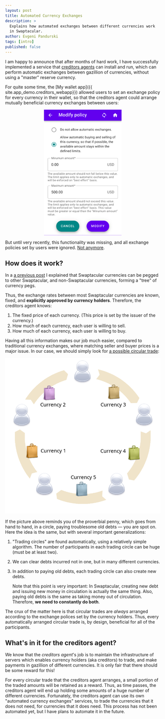 ```yaml
---
layout: post
title: Automated Currency Exchanges
description: >
  Explains how automated exchanges between different currencies work
  in Swaptacular.
author: Evgeni Pandurski
tags: [intro]
published: false
---
```


I am happy to announce that after months of hard work, I have
successfully implemented a service that [creditors agents](/overview/)
can install and run, which can perform automatic exchanges between
gazillion of currencies, without using a "master" reserve currency.

For quite some time, the [My wallet app]({{
site.app_demo.creditors_webapp}}) allowed users to set an exchange
policy for every currency in their wallet, so that the creditors agent
could arrange mutually beneficial currency exchanges between users:

<!--more-->

<div class="message" id="peg-tree">
  <img src="/images/modify-exchange-policy.png"
       style="display: block; width: 50%; margin: auto"
       alt="Modify exchange policy dialog"
       >
</div>

But until very recently, this functionality was missing, and all
exchange policies set by users were ignored. [Not
anymore](https://github.com/swaptacular/swpt_trade).

## How does it work?

In a [a previous post](/2022/07/03/what-is-a-currency-peg/) I
explained that Swaptacular currencies can be pegged to other
Swaptacular, and non-Swaptacular currencies, forming a "tree" of
currency pegs.

Thus, the exchange rates between most Swaptacular currencies are
known, fixed, and **explicitly approved by currency holders**.
Therefore, the creditors agent knows:

1. The fixed price of each currency. (This price is set by the issuer
   of the currency.)
2. How much of each currency, each user is willing to sell.
3. How much of each currency, each user is willing to buy.

Having all this information makes our job much easier, compared to
traditional currency exchanges, where matching seller and buyer prices
is a major issue. In our case, we should simply look for [a possible
circular trade](/public/docs/cmb-general.pdf):

<div class="message" id="peg-tree">
  <img src="/images/circular-trade.png"
       alt="Example circular trade"
       >
</div>

If the picture above reminds you of the proverbial penny, which goes
from hand to hand, in a circle, paying troublesome old debts &mdash;
you are spot on. Here the idea is the same, but with several important
generalizations:

1. "Trading circles" are found automatically, using a relatively
   simple algorithm. The number of participants in each trading circle
   can be huge (must be at least two).

3. We can clear debts incurred not in one, but in many different
   currencies.

4. In addition to paying old debts, each trading circle can also
   create new debts.

   Note that this point is very important: In Swaptacular, creating
   new debt and issuing new money in circulation is actually the same
   thing. Also, paying old debts is the same as taking money out of
   circulation. Therefore, **we need to constantly do both**.

The crux of the matter here is that circular trades are *always*
arranged according to the exchange polices set by the currency
holders. Thus, every automatically arranged circular trade is, by
design, beneficial for all of the participants.


## What's in it for the creditors agent?

We know that the *creditors agent*'s job is to maintain the
infrastructure of servers which enables currency holders (aka
creditors) to trade, and make payments in gazillion of different
currencies. It is only fair that there should be some reward for this!

For every circular trade that the creditors agent arranges, a small
portion of the traded amounts will be retained as a reward. Thus, as
time passes, the creditors agent will end up holding some amounts of a
huge number of different currencies. Fortunately, the creditors agent
can use its own "automated currency exchanges" services, to trade the
currencies that it does not need, for currencies that it does need.
This process has not been automated yet, but I have plans to automate
it in the future.
